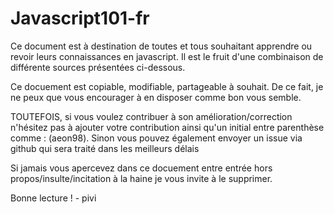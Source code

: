 # Javascript101-fr
Ce document est à destination de toutes et tous souhaitant apprendre ou revoir leurs connaissances en javascript.   Il est le fruit d'une combinaison de différente sources présentées ci-dessous.   

Ce docuement est copiable, modifiable, partageable à souhait. De ce fait, je ne peux que vous encourager à en disposer comme bon vous semble. 

TOUTEFOIS, si vous voulez contribuer à son amélioration/correction n'hésitez pas à ajouter votre contribution ainsi qu'un initial entre parenthèse comme : (aeon98). Sinon vous pouvez également envoyer un issue via github qui sera traité dans les meilleurs délais 

Si jamais vous apercevez dans ce docuement entre entrée hors propos/insulte/incitation à la haine je vous invite à le supprimer. 

Bonne lecture !                                                     - pivi
